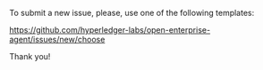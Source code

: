 To submit a new issue, please, use one of the following templates:

https://github.com/hyperledger-labs/open-enterprise-agent/issues/new/choose

Thank you!
